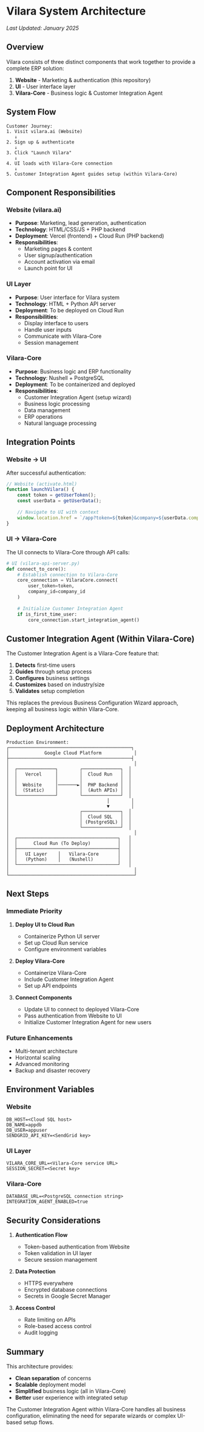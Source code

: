 # Vilara System Architecture
*Last Updated: January 2025*

## Overview
Vilara consists of three distinct components that work together to provide a complete ERP solution:

1. **Website** - Marketing & authentication (this repository)
2. **UI** - User interface layer
3. **Vilara-Core** - Business logic & Customer Integration Agent

## System Flow

```
Customer Journey:
1. Visit vilara.ai (Website)
   ↓
2. Sign up & authenticate
   ↓
3. Click "Launch Vilara"
   ↓
4. UI loads with Vilara-Core connection
   ↓
5. Customer Integration Agent guides setup (within Vilara-Core)
```

## Component Responsibilities

### Website (vilara.ai)
- **Purpose**: Marketing, lead generation, authentication
- **Technology**: HTML/CSS/JS + PHP backend
- **Deployment**: Vercel (frontend) + Cloud Run (PHP backend)
- **Responsibilities**:
  - Marketing pages & content
  - User signup/authentication
  - Account activation via email
  - Launch point for UI

### UI Layer
- **Purpose**: User interface for Vilara system
- **Technology**: HTML + Python API server
- **Deployment**: To be deployed on Cloud Run
- **Responsibilities**:
  - Display interface to users
  - Handle user inputs
  - Communicate with Vilara-Core
  - Session management

### Vilara-Core
- **Purpose**: Business logic and ERP functionality
- **Technology**: Nushell + PostgreSQL
- **Deployment**: To be containerized and deployed
- **Responsibilities**:
  - Customer Integration Agent (setup wizard)
  - Business logic processing
  - Data management
  - ERP operations
  - Natural language processing

## Integration Points

### Website → UI
After successful authentication:
```javascript
// Website (activate.html)
function launchVilara() {
    const token = getUserToken();
    const userData = getUserData();
    
    // Navigate to UI with context
    window.location.href = `/app?token=${token}&company=${userData.company}`;
}
```

### UI → Vilara-Core
The UI connects to Vilara-Core through API calls:
```python
# UI (vilara-api-server.py)
def connect_to_core():
    # Establish connection to Vilara-Core
    core_connection = VilaraCore.connect(
        user_token=token,
        company_id=company_id
    )
    
    # Initialize Customer Integration Agent
    if is_first_time_user:
        core_connection.start_integration_agent()
```

## Customer Integration Agent (Within Vilara-Core)

The Customer Integration Agent is a Vilara-Core feature that:
1. **Detects** first-time users
2. **Guides** through setup process
3. **Configures** business settings
4. **Customizes** based on industry/size
5. **Validates** setup completion

This replaces the previous Business Configuration Wizard approach, keeping all business logic within Vilara-Core.

## Deployment Architecture

```
Production Environment:
┌─────────────────────────────────────────────┐
│             Google Cloud Platform            │
├─────────────────────────────────────────────┤
│                                              │
│  ┌──────────────┐        ┌──────────────┐  │
│  │   Vercel     │        │  Cloud Run   │  │
│  │              │        │              │  │
│  │  Website     │───────►│  PHP Backend │  │
│  │  (Static)    │        │  (Auth APIs) │  │
│  └──────────────┘        └──────────────┘  │
│                                    │        │
│                                    ▼        │
│                          ┌──────────────┐  │
│                          │  Cloud SQL   │  │
│                          │ (PostgreSQL) │  │
│                          └──────────────┘  │
│                                              │
│  ┌─────────────────────────────────────┐   │
│  │      Cloud Run (To Deploy)          │   │
│  ├─────────────────────────────────────┤   │
│  │   UI Layer    │   Vilara-Core       │   │
│  │   (Python)    │   (Nushell)         │   │
│  └─────────────────────────────────────┘   │
│                                              │
└──────────────────────────────────────────────┘
```

## Next Steps

### Immediate Priority
1. **Deploy UI to Cloud Run**
   - Containerize Python UI server
   - Set up Cloud Run service
   - Configure environment variables

2. **Deploy Vilara-Core**
   - Containerize Vilara-Core
   - Include Customer Integration Agent
   - Set up API endpoints

3. **Connect Components**
   - Update UI to connect to deployed Vilara-Core
   - Pass authentication from Website to UI
   - Initialize Customer Integration Agent for new users

### Future Enhancements
- Multi-tenant architecture
- Horizontal scaling
- Advanced monitoring
- Backup and disaster recovery

## Environment Variables

### Website
```env
DB_HOST=<Cloud SQL host>
DB_NAME=appdb
DB_USER=appuser
SENDGRID_API_KEY=<SendGrid key>
```

### UI Layer
```env
VILARA_CORE_URL=<Vilara-Core service URL>
SESSION_SECRET=<Secret key>
```

### Vilara-Core
```env
DATABASE_URL=<PostgreSQL connection string>
INTEGRATION_AGENT_ENABLED=true
```

## Security Considerations

1. **Authentication Flow**
   - Token-based authentication from Website
   - Token validation in UI layer
   - Secure session management

2. **Data Protection**
   - HTTPS everywhere
   - Encrypted database connections
   - Secrets in Google Secret Manager

3. **Access Control**
   - Rate limiting on APIs
   - Role-based access control
   - Audit logging

## Summary

This architecture provides:
- **Clean separation** of concerns
- **Scalable** deployment model
- **Simplified** business logic (all in Vilara-Core)
- **Better** user experience with integrated setup

The Customer Integration Agent within Vilara-Core handles all business configuration, eliminating the need for separate wizards or complex UI-based setup flows.
